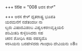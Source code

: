 +++
title = "008 ಅರಸ ಕೇಳ್"

+++
ಅರಸ ಕೇಳ್ ಧೃತರಾಷ್ಟ್ರ ಭೂಪತಿ  
ಯರಮನೆಗೆ ನಡೆತಂದರೀ ನಾ  
ಲ್ವರು ವಿಷಾದವಿಡಂಬ ವಿಹ್ವಲಕರಣವೃತ್ತಿಯಲಿ  
ಪರಿಮಿತದಿ ಕುಳ್ಳಿರಿಸಿದರು ಸಹ  
ಚರನ ಶೋಧಿಸಿ ಕಡು ರಹಸ್ಯದೊ  
ಳರಸಿಯನು ಬರಹೇಳಿದರು ಗಾಂಧಾರಿ ದೇವಿಯನು    ॥8॥